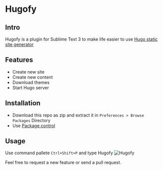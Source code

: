# Hugofy

## Intro
Hugofy is a plugin for Sublime Text 3 to make life easier to use [Hugo static site generator](http://gohugo.io)

## Features
*	Create new site
*	Create new content
*	Download themes
*	Start Hugo server

## Installation
*	Download this repo as zip and extract it in ```Preferences > Browse Packages``` Directory
*	Use [Package control](https://packagecontrol.io/installation)


## Usage
Use command pallete ```Ctrl+Shift+P``` and type Hugofy
![Hugofy](http://i.imgur.com/2pAaB5f.png)

Feel free to request a new feature or send a pull request.

